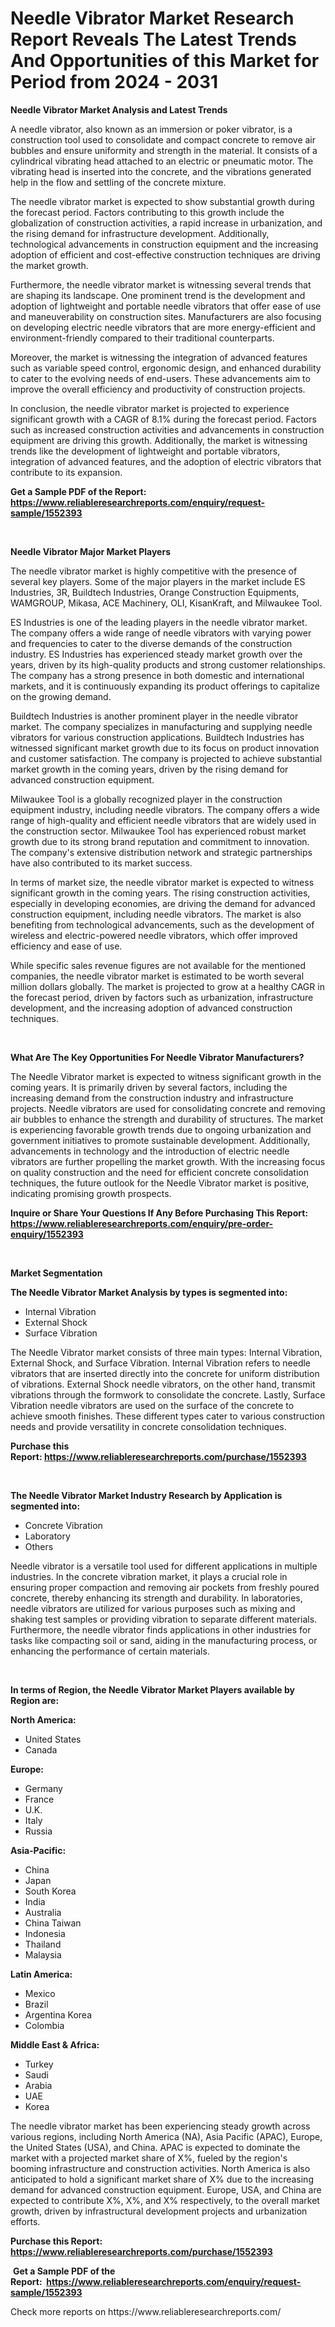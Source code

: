 <p><h1>Needle Vibrator Market Research Report Reveals The Latest Trends And Opportunities of this Market for Period from 2024 - 2031</h1></p><p><strong>Needle Vibrator Market Analysis and Latest Trends</strong></p>
<p><p>A needle vibrator, also known as an immersion or poker vibrator, is a construction tool used to consolidate and compact concrete to remove air bubbles and ensure uniformity and strength in the material. It consists of a cylindrical vibrating head attached to an electric or pneumatic motor. The vibrating head is inserted into the concrete, and the vibrations generated help in the flow and settling of the concrete mixture.</p><p>The needle vibrator market is expected to show substantial growth during the forecast period. Factors contributing to this growth include the globalization of construction activities, a rapid increase in urbanization, and the rising demand for infrastructure development. Additionally, technological advancements in construction equipment and the increasing adoption of efficient and cost-effective construction techniques are driving the market growth.</p><p>Furthermore, the needle vibrator market is witnessing several trends that are shaping its landscape. One prominent trend is the development and adoption of lightweight and portable needle vibrators that offer ease of use and maneuverability on construction sites. Manufacturers are also focusing on developing electric needle vibrators that are more energy-efficient and environment-friendly compared to their traditional counterparts.</p><p>Moreover, the market is witnessing the integration of advanced features such as variable speed control, ergonomic design, and enhanced durability to cater to the evolving needs of end-users. These advancements aim to improve the overall efficiency and productivity of construction projects.</p><p>In conclusion, the needle vibrator market is projected to experience significant growth with a CAGR of 8.1% during the forecast period. Factors such as increased construction activities and advancements in construction equipment are driving this growth. Additionally, the market is witnessing trends like the development of lightweight and portable vibrators, integration of advanced features, and the adoption of electric vibrators that contribute to its expansion.</p></p>
<p><strong>Get a Sample PDF of the Report:&nbsp; <a href="https://www.reliableresearchreports.com/enquiry/request-sample/1552393">https://www.reliableresearchreports.com/enquiry/request-sample/1552393</a></strong></p>
<p>&nbsp;</p>
<p><strong>Needle Vibrator Major Market Players</strong></p>
<p><p>The needle vibrator market is highly competitive with the presence of several key players. Some of the major players in the market include ES Industries, 3R, Buildtech Industries, Orange Construction Equipments, WAMGROUP, Mikasa, ACE Machinery, OLI, KisanKraft, and Milwaukee Tool.</p><p>ES Industries is one of the leading players in the needle vibrator market. The company offers a wide range of needle vibrators with varying power and frequencies to cater to the diverse demands of the construction industry. ES Industries has experienced steady market growth over the years, driven by its high-quality products and strong customer relationships. The company has a strong presence in both domestic and international markets, and it is continuously expanding its product offerings to capitalize on the growing demand.</p><p>Buildtech Industries is another prominent player in the needle vibrator market. The company specializes in manufacturing and supplying needle vibrators for various construction applications. Buildtech Industries has witnessed significant market growth due to its focus on product innovation and customer satisfaction. The company is projected to achieve substantial market growth in the coming years, driven by the rising demand for advanced construction equipment.</p><p>Milwaukee Tool is a globally recognized player in the construction equipment industry, including needle vibrators. The company offers a wide range of high-quality and efficient needle vibrators that are widely used in the construction sector. Milwaukee Tool has experienced robust market growth due to its strong brand reputation and commitment to innovation. The company's extensive distribution network and strategic partnerships have also contributed to its market success. </p><p>In terms of market size, the needle vibrator market is expected to witness significant growth in the coming years. The rising construction activities, especially in developing economies, are driving the demand for advanced construction equipment, including needle vibrators. The market is also benefiting from technological advancements, such as the development of wireless and electric-powered needle vibrators, which offer improved efficiency and ease of use.</p><p>While specific sales revenue figures are not available for the mentioned companies, the needle vibrator market is estimated to be worth several million dollars globally. The market is projected to grow at a healthy CAGR in the forecast period, driven by factors such as urbanization, infrastructure development, and the increasing adoption of advanced construction techniques.</p></p>
<p>&nbsp;</p>
<p><strong>What Are The Key Opportunities For Needle Vibrator Manufacturers?</strong></p>
<p><p>The Needle Vibrator market is expected to witness significant growth in the coming years. It is primarily driven by several factors, including the increasing demand from the construction industry and infrastructure projects. Needle vibrators are used for consolidating concrete and removing air bubbles to enhance the strength and durability of structures. The market is experiencing favorable growth trends due to ongoing urbanization and government initiatives to promote sustainable development. Additionally, advancements in technology and the introduction of electric needle vibrators are further propelling the market growth. With the increasing focus on quality construction and the need for efficient concrete consolidation techniques, the future outlook for the Needle Vibrator market is positive, indicating promising growth prospects.</p></p>
<p><strong>Inquire or Share Your Questions If Any Before Purchasing This Report: <a href="https://www.reliableresearchreports.com/enquiry/pre-order-enquiry/1552393">https://www.reliableresearchreports.com/enquiry/pre-order-enquiry/1552393</a></strong></p>
<p>&nbsp;</p>
<p><strong>Market Segmentation</strong></p>
<p><strong>The Needle Vibrator Market Analysis by types is segmented into:</strong></p>
<p><ul><li>Internal Vibration</li><li>External Shock</li><li>Surface Vibration</li></ul></p>
<p><p>The Needle Vibrator market consists of three main types: Internal Vibration, External Shock, and Surface Vibration. Internal Vibration refers to needle vibrators that are inserted directly into the concrete for uniform distribution of vibrations. External Shock needle vibrators, on the other hand, transmit vibrations through the formwork to consolidate the concrete. Lastly, Surface Vibration needle vibrators are used on the surface of the concrete to achieve smooth finishes. These different types cater to various construction needs and provide versatility in concrete consolidation techniques.</p></p>
<p><strong>Purchase this Report:&nbsp;<a href="https://www.reliableresearchreports.com/purchase/1552393">https://www.reliableresearchreports.com/purchase/1552393</a></strong></p>
<p>&nbsp;</p>
<p><strong>The Needle Vibrator Market Industry Research by Application is segmented into:</strong></p>
<p><ul><li>Concrete Vibration</li><li>Laboratory</li><li>Others</li></ul></p>
<p><p>Needle vibrator is a versatile tool used for different applications in multiple industries. In the concrete vibration market, it plays a crucial role in ensuring proper compaction and removing air pockets from freshly poured concrete, thereby enhancing its strength and durability. In laboratories, needle vibrators are utilized for various purposes such as mixing and shaking test samples or providing vibration to separate different materials. Furthermore, the needle vibrator finds applications in other industries for tasks like compacting soil or sand, aiding in the manufacturing process, or enhancing the performance of certain materials.</p></p>
<p>&nbsp;</p>
<p><strong>In terms of Region, the Needle Vibrator Market Players available by Region are:</strong></p>
<p>
    <p> <strong> North America: </strong>
        <ul>
            <li>United States</li>
            <li>Canada</li>
        </ul>
        </p> 
    <p> <strong> Europe: </strong>
        <ul>
            <li>Germany</li>
            <li>France</li>
            <li>U.K.</li>
            <li>Italy</li>
            <li>Russia</li>
        </ul>
        </p> 
    <p> <strong> Asia-Pacific: </strong>
        <ul>
            <li>China</li>
            <li>Japan</li>
            <li>South Korea</li>
            <li>India</li>
            <li>Australia</li>
            <li>China Taiwan</li>
            <li>Indonesia</li>
            <li>Thailand</li>
            <li>Malaysia</li>
        </ul>
        </p> 
    <p> <strong> Latin America: </strong>
        <ul>
            <li>Mexico</li>
            <li>Brazil</li>
            <li>Argentina Korea</li>
            <li>Colombia</li>
        </ul>
        </p> 
    <p> <strong> Middle East & Africa: </strong>
        <ul>
            <li>Turkey</li>
            <li>Saudi</li>
            <li>Arabia</li>
            <li>UAE</li>
            <li>Korea</li>
        </ul>
    </p>
    </p>
<p><p>The needle vibrator market has been experiencing steady growth across various regions, including North America (NA), Asia Pacific (APAC), Europe, the United States (USA), and China. APAC is expected to dominate the market with a projected market share of X%, fueled by the region's booming infrastructure and construction activities. North America is also anticipated to hold a significant market share of X% due to the increasing demand for advanced construction equipment. Europe, USA, and China are expected to contribute X%, X%, and X% respectively, to the overall market growth, driven by infrastructural development projects and urbanization efforts.</p></p>
<p><strong>Purchase this Report: <a href="https://www.reliableresearchreports.com/purchase/1552393">https://www.reliableresearchreports.com/purchase/1552393</a></strong></p>
<p>&nbsp;<strong>Get a Sample PDF of the Report:&nbsp;&nbsp;<a href="https://www.reliableresearchreports.com/enquiry/request-sample/1552393">https://www.reliableresearchreports.com/enquiry/request-sample/1552393</a></strong></p>
<p><strong></strong></p>
<p>Check more reports on https://www.reliableresearchreports.com/</p>